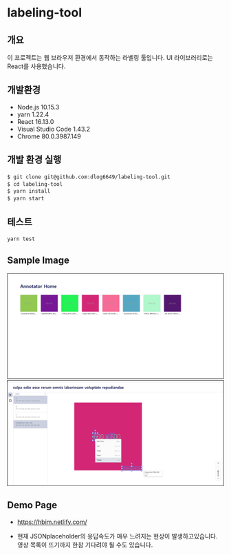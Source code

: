 # labeling-tool

## 개요

이 프로젝트는 웹 브라우저 환경에서 동작하는 라벨링 툴입니다.
UI 라이브러리로는 React를 사용했습니다.

## 개발환경

- Node.js 10.15.3
- yarn 1.22.4
- React 16.13.0
- Visual Studio Code 1.43.2
- Chrome 80.0.3987.149

## 개발 환경 실행 

```bash
$ git clone git@github.com:dlog6649/labeling-tool.git
$ cd labeling-tool
$ yarn install
$ yarn start
```

## 테스트

```bash
yarn test
```

## Sample Image

<img src="./sample_images/00.png" width="auto" height="auto" title="영상 목록 화면" alt="영상 목록 화면"></img><br/>
<img src="./sample_images/01.png" width="auto" height="auto" title="라벨링 화면" alt="라벨링 화면"></img><br/>

## Demo Page

- https://hbim.netlify.com/

* 현재 JSONplaceholder의 응답속도가 매우 느려지는 현상이 발생하고있습니다. 영상 목록이 뜨기까지 한참 기다려야 될 수도 있습니다.
